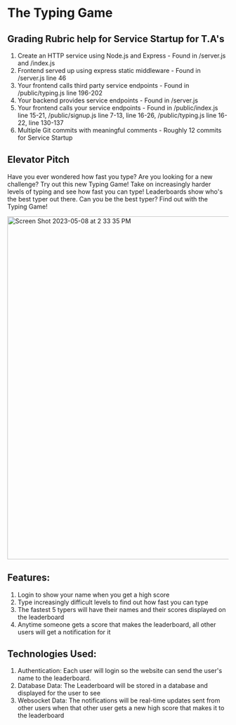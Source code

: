 # The Typing Game

## Grading Rubric help for Service Startup for T.A's
1. Create an HTTP service using Node.js and Express - Found in /server.js and /index.js
2. Frontend served up using express static middleware - Found in /server.js line 46
3. Your frontend calls third party service endpoints - Found in /public/typing.js line 196-202
4. Your backend provides service endpoints - Found in /server.js
5. Your frontend calls your service endpoints - Found in /public/index.js line 15-21, /public/signup.js line 7-13, line 16-26, /public/typing.js line 16-22, line 130-137
6. Multiple Git commits with meaningful comments - Roughly 12 commits for Service Startup

## Elevator Pitch
Have you ever wondered how fast you type? Are you looking for a new challenge? Try out this new Typing Game! Take on increasingly harder levels of typing and see how fast you can type! Leaderboards show who's the best typer out there. Can you be the best typer? Find out with the Typing Game!

<img width="782" alt="Screen Shot 2023-05-08 at 2 33 35 PM" src="https://user-images.githubusercontent.com/77128933/236928635-747e3c71-411a-4954-9976-78ce331f6d91.png">

## Features:
  1. Login to show your name when you get a high score
  2. Type increasingly difficult levels to find out how fast you can type
  3. The fastest 5 typers will have their names and their scores displayed on the leaderboard
  4. Anytime someone gets a score that makes the leaderboard, all other users will get a notification for it

## Technologies Used:
  1. Authentication: Each user will login so the website can send the user's name to the leaderboard.
  2. Database Data: The Leaderboard will be stored in a database and displayed for the user to see
  3. Websocket Data: The notifications will be real-time updates sent from other users when that other user gets a new high score that makes it to the leaderboard


